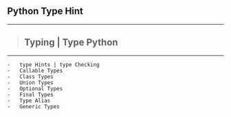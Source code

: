 ## Python Type Hint

***

> ## Typing | Type Python

***
```
-   type Hints | type Checking
-   Callable Types
-   Class Types
-   Union Types
-   Optional Types
-   Final Types
-   Type Alias
-   Generic Types
```